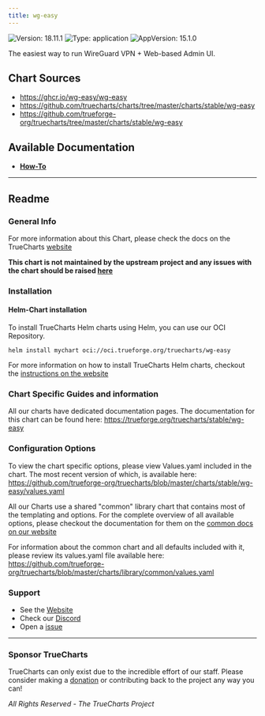 ```yaml
---
title: wg-easy
---
```


![Version: 18.11.1](https://img.shields.io/badge/Version-18.11.1-informational?style=flat-square) ![Type: application](https://img.shields.io/badge/Type-application-informational?style=flat-square) ![AppVersion: 15.1.0](https://img.shields.io/badge/AppVersion-15.1.0-informational?style=flat-square)

The easiest way to run WireGuard VPN + Web-based Admin UI.

## Chart Sources

- https://ghcr.io/wg-easy/wg-easy
- https://github.com/truecharts/charts/tree/master/charts/stable/wg-easy
- https://github.com/trueforge-org/truecharts/tree/master/charts/stable/wg-easy

## Available Documentation

- [**How-To**](./setup-guide)


---

## Readme


### General Info

For more information about this Chart, please check the docs on the TrueCharts [website](https://trueforge.org/truecharts/stable/wg-easy)

**This chart is not maintained by the upstream project and any issues with the chart should be raised [here](https://github.com/trueforge-org/truecharts/issues/new/choose)**

### Installation

#### Helm-Chart installation

To install TrueCharts Helm charts using Helm, you can use our OCI Repository.

`helm install mychart oci://oci.trueforge.org/truecharts/wg-easy`

For more information on how to install TrueCharts Helm charts, checkout the [instructions on the website](https://trueforge.org/truecharts/guides/)

### Chart Specific Guides and information

All our charts have dedicated documentation pages.
The documentation for this chart can be found here:
https://trueforge.org/truecharts/stable/wg-easy

### Configuration Options

To view the chart specific options, please view Values.yaml included in the chart.
The most recent version of which, is available here: https://github.com/trueforge-org/truecharts/blob/master/charts/stable/wg-easy/values.yaml

All our Charts use a shared "common" library chart that contains most of the templating and options.
For the complete overview of all available options, please checkout the documentation for them on the [common docs on our website](https://trueforge.org/truecharts-common/)

For information about the common chart and all defaults included with it, please review its values.yaml file available here: https://github.com/trueforge-org/truecharts/blob/master/charts/library/common/values.yaml

### Support

- See the [Website](https://truecharts.org)
- Check our [Discord](https://discord.gg/tVsPTHWTtr)
- Open a [issue](https://github.com/trueforge-org/truecharts/issues/new/choose)

---

### Sponsor TrueCharts

TrueCharts can only exist due to the incredible effort of our staff.
Please consider making a [donation](https://trueforge.org/general/sponsor/) or contributing back to the project any way you can!

_All Rights Reserved - The TrueCharts Project_
